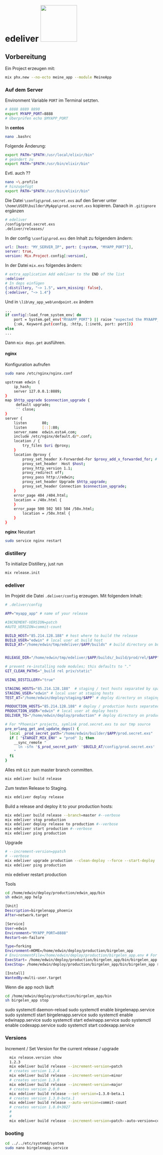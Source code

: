 

# edeliver <img src="http://boldpoker.net/images/edeliver_500.png" width=120> 

## Vorbereitung

Ein Project erzeugen mit:

```bash
mix phx.new --no-ecto meine_app --module MeineApp
```

### Auf dem Server

Environment Variable `PORT` im Terminal setzten.

```bash
# 8888 8889 8890
export MYAPP_PORT=8888
# Überprüfen echo $MYAPP_PORT
```
In **centos**
```bash
nano .bashrc
```
Folgende Änderung:
```bash
export PATH="$PATH:/usr/local/elixir/bin"
# geändert zu
export PATH="$PATH:/usr/bin/elixir/bin"
```
Evtl. auch ??

```bash
nano ~\.profile
# hinzugefügt
export PATH="$PATH:/usr/bin/elixir/bin"
```

Die Datei `\config\prod.secret.exs` auf den Server unter
`\home\USER\builder\MyApp\prod.secret.exs` kopieren.
Danach in `.gitignore` ergänzen
```bash
# edeliver
/config/prod.secret.exs
.deliver/releases/
```


In der config `\config\prod.exs` den Inhalt zu folgendem ändern:

```elixir
url: [host: "MY_SERVER_IP", port: {:system, "MYAPP_PORT"}],
server: true,
version: Mix.Project.config[:version],
```
In der Datei `mix.exs` folgendes ändern:
```elixir
# extra_application Add edeliver to the END of the list
:edeliver
# In deps einfügen
{:distillery, "~> 1.5", warn_missing: false},
{:edeliver, "~> 1.4"}
```
Und in `\lib\my_app_web\endpoint.ex` ändern
```bash
...
if config[:load_from_system_env] do
    port = System.get_env("MYAAPP_PORT") || raise "expected the MYAAPP_PORT environment variable to be set"
    {:ok, Keyword.put(config, :http, [:inet6, port: port])}
else
...
```

Dann `mix deps.get` ausführen.

#### nginx
Konfiguration aufrufen
```bash
sudo nano /etc/nginx/nginx.conf
```

```bash
upstream edwin {
    ip_hash;
    server 127.0.0.1:8889;
}
map $http_upgrade $connection_upgrade {
     default upgrade;
     '' close;
}
server {
    listen       80;
    listen       [::]:80;
    server_name  edwin.esta4.com;
    include /etc/nginx/default.d/*.conf;
    location / {
       	try_files $uri @proxy;
    }
    location @proxy {
        proxy_set_header X-Forwarded-For $proxy_add_x_forwarded_for; #
        proxy_set_header  Host $host;
        proxy_http_version 1.1;
        proxy_redirect off;
        proxy_pass http://edwin;
        proxy_set_header Upgrade $http_upgrade;
        proxy_set_header Connection $connection_upgrade;
    }
    error_page 404 /404.html;
    location = /40x.html {
    }
    error_page 500 502 503 504 /50x.html;
 	    location = /50x.html {
    }
}
```

**nginx** Neustart
```bash
sudo service nginx restart
```
### distillery

To initialize Distillery, just run

```bash
mix release.init
```

### edeliver

Im Projekt die Datei `.deliver/config` erzeugen.
Mit folgendem Inhalt:

```bash
# .deliver/config

APP="myapp_app" # name of your release

#INCREMENT-VERSION=patch
#AUTO_VERSION=commit-count

BUILD_HOST="85.214.128.188" # host where to build the release
BUILD_USER="edwin" # local user at build host
BUILD_AT="/home/edwin/tmp/edeliver/$APP/builds" # build directory on build host


RELEASE_DIR="/home/edwin/tmp/edeliver/$APP/builds/_build/prod/rel/$APP"

# prevent re-installing node modules; this defaults to "."
GIT_CLEAN_PATHS="_build rel priv/static"

USING_DISTILLERY="true"

STAGING_HOSTS="85.214.128.188"  # staging / test hosts separated by space
STAGING_USER="edwin" # local user at staging hosts
TEST_AT="/home/edwin/deploy/staging/$APP" # deploy directory on staging hosts. default is DELIVER_TO

PRODUCTION_HOSTS="85.214.128.188" # deploy / production hosts separated by space
PRODUCTION_USER="edwin" # local user at deploy hosts
DELIVER_TO="/home/edwin/deploy/production" # deploy directory on production hosts

# For *Phoenix* projects, symlink prod.secret.exs to our tmp source
pre_erlang_get_and_update_deps() {
  local _prod_secret_path="/home/edwin/builder/$APP/prod.secret.exs"
  if [ "$TARGET_MIX_ENV" = "prod" ]; then
    __sync_remote "
      ln -sfn '$_prod_secret_path' '$BUILD_AT/config/prod.secret.exs'
    "
  fi
}
```

Alles mit `Git` zum master branch committen.

```bash
mix edeliver build release
```

Zum testen Release to Staging.
```bash
mix edeliver deploy release
```

Build a release and deploy it to your production hosts:
```bash
mix edeliver build release --branch=master #--verbose
mix edeliver stop production
mix edeliver deploy release to production #--verbose
mix edeliver start production #--verbose
mix edeliver ping production
```

Upgrade

```bash
# --increment-version=ppatch
# --verbose 
mix edeliver upgrade production --clean-deploy --force --start-deploy
mix edeliver ping production
```

mix edeliver restart production

Tools
```bash
cd /home/edwin/deploy/production/edwin_app/bin
sh edwin_app help
```


```bash
[Unit]
Description=birgelenapp_phoenix
After=network.target

[Service]
User=edwin
Environment="MYAPP_PORT=8888"
Restart=on-failure

Type=forking
Environment=HOME=/home/edwin/deploy/production/birgelen_app
# EnvironmentFile=/home/edwin/deploy/production/birgelen_app.env # For environment variables like REPLACE_OS_VARS=true
ExecStart= /home/edwin/deploy/production/birgelen_app/bin/birgelen_app start
ExecStop= /home/edwin/deploy/production/birgelen_app/bin/birgelen_app stop

[Install]
WantedBy=multi-user.target
```

Wenn die app noch läuft 
```bash
cd /home/edwin/deploy/production/birgelen_app/bin
sh birgelen_app stop
```

sudo systemctl daemon-reload
sudo systemctl enable birgelenapp.service
sudo systemctl start birgelenapp.service
sudo systemctl enable edwinapp.service
sudo systemctl start edwinapp.service
sudo systemctl enable codexapp.service
sudo systemctl start codexapp.service

### Versions
Increment / Set Version for the current release / upgrade


```bash
  mix release.version show
  1.2.3
  mix edeliver build release --increment-version=patch
  # creates version 1.2.4
  mix edeliver build release --increment-version=minor
  # creates version 1.3.0
  mix edeliver build release --increment-version=major
  # creates version 2.0.0
  mix edeliver build release --set-version=1.3.0-beta.1
  # creates version 1.3.0-beta.1
  mix edeliver build release --auto-version=commit-count
  # creates version 1.0.0+3027
  # 
  # 
  mix edeliver build release --increment-version=patch--auto-version=commit-count
```

### booting

```bash
cd ../../etc/systemd/system
sudo nano birgelenapp.service
```
